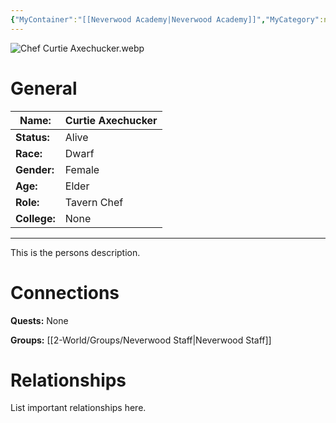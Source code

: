 ```yaml
---
{"MyContainer":"[[Neverwood Academy|Neverwood Academy]]","MyCategory":null,"image":"Chef Curtie Axechucker.webp","tags":["Category/People"],"obsidianUIMode":"preview","aliases":null,"NoteStatus":"❓","char_status":"Alive","char_race":"Dwarf","char_gender":"Female","char_role":"Tavern Chef","char_college":"None","char_items":null,"char_age":"Elder","parents":null,"children":null,"enemies":null,"allies":null,"siblings":null,"partner":null,"Connected_Quests":[],"Connected_Groups":["[[2-World/Groups/Neverwood Staff.md|Neverwood Staff]]"],"dg-publish":true,"dg-path":"World/People/Curtie Axechucker.md","permalink":"/world/people/curtie-axechucker/","dgPassFrontmatter":true,"updated":"2025-10-01T18:39:18.000+01:00"}
---
```



![Chef Curtie Axechucker.webp](/img/user/z_Assets/character_art/NPCs/Staff/Chef%20Curtie%20Axechucker.webp)
# General


| Name:        | Curtie Axechucker |
| ------------ | ----------------- |
| **Status:**  | Alive             |
| **Race:**    | Dwarf             |
| **Gender:**  | Female            |
| **Age:**     | Elder             |
| **Role:**    | Tavern Chef       |
| **College:** | None              |


---

This is the persons description. 


# Connections


**Quests:** None 

**Groups:** [[2-World/Groups/Neverwood Staff\|Neverwood Staff]]


# Relationships

List important relationships here. 

